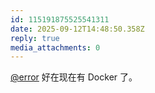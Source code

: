 ```yaml
---
id: 115191875525541311
date: 2025-09-12T14:48:50.358Z
reply: true
media_attachments: 0
---
```


<p><span class="h-card" translate="no"><a href="https://m-i.im/@error" class="u-url mention" rel="nofollow noopener" target="_blank">@<span>error</span></a></span> 好在现在有 Docker 了。</p>
